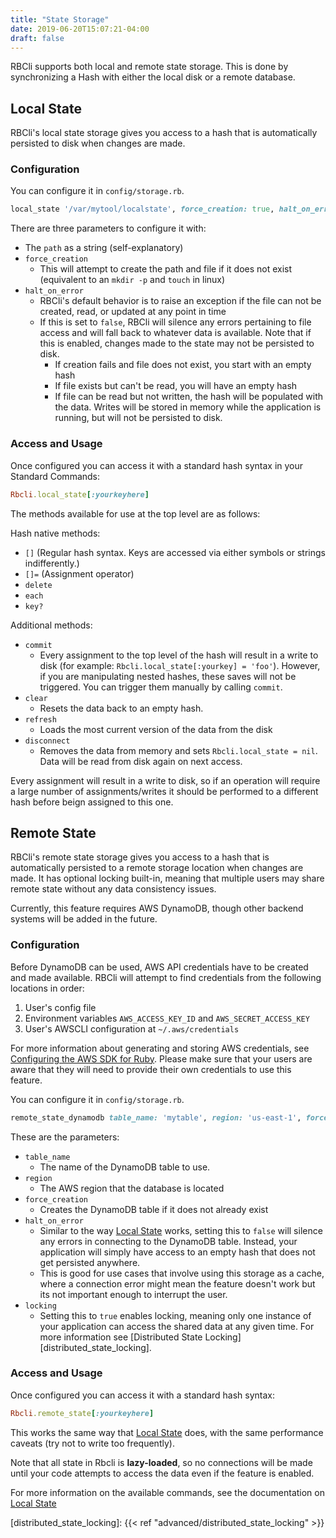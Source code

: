 ```yaml
---
title: "State Storage"
date: 2019-06-20T15:07:21-04:00
draft: false
---
```


RBCli supports both local and remote state storage. This is done by synchronizing a Hash with either the local disk or a remote database.

## Local State

RBCli's local state storage gives you access to a hash that is automatically persisted to disk when changes are made.

### Configuration

You can configure it in `config/storage.rb`.

```ruby
local_state '/var/mytool/localstate', force_creation: true, halt_on_error: true
```

There are three parameters to configure it with:

* The `path` as a string (self-explanatory)
* `force_creation`
	* This will attempt to create the path and file if it does not exist (equivalent to an `mkdir -p` and `touch` in linux)
* `halt_on_error`
	* RBCli's default behavior is to raise an exception if the file can not be created, read, or updated at any point in time
	* If this is set to `false`, RBCli will silence any errors pertaining to file access and will fall back to whatever data is available. Note that if this is enabled, changes made to the state may not be persisted to disk.
		* If creation fails and file does not exist, you start with an empty hash
		* If file exists but can't be read, you will have an empty hash
		* If file can be read but not written, the hash will be populated with the data. Writes will be stored in memory while the application is running, but will not be persisted to disk.


### Access and Usage

Once configured you can access it with a standard hash syntax in your Standard Commands:

```ruby
Rbcli.local_state[:yourkeyhere]
```

The methods available for use at the top level are as follows:

Hash native methods:

* `[]` (Regular hash syntax. Keys are accessed via either symbols or strings indifferently.)
* `[]=` (Assignment operator)
* `delete`
* `each`
* `key?`

Additional methods:

* `commit`
	* Every assignment to the top level of the hash will result in a write to disk (for example: `Rbcli.local_state[:yourkey] = 'foo'`). However, if you are manipulating nested hashes, these saves will not be triggered. You can trigger them manually by calling `commit`.
* `clear`
	* Resets the data back to an empty hash.
* `refresh`
	* Loads the most current version of the data from the disk
* `disconnect`
	* Removes the data from memory and sets `Rbcli.local_state = nil`. Data will be read from disk again on next access.


Every assignment will result in a write to disk, so if an operation will require a large number of assignments/writes it should be performed to a different hash before beign assigned to this one.


## Remote State

RBCli's remote state storage gives you access to a hash that is automatically persisted to a remote storage location when changes are made. It has optional locking built-in, meaning that multiple users may share remote state without any data consistency issues.

Currently, this feature requires AWS DynamoDB, though other backend systems will be added in the future.

### Configuration

Before DynamoDB can be used, AWS API credentials have to be created and made available. RBCli will attempt to find credentials from the following locations in order:

1. User's config file
2. Environment variables `AWS_ACCESS_KEY_ID` and `AWS_SECRET_ACCESS_KEY`
3. User's AWSCLI configuration at `~/.aws/credentials`

For more information about generating and storing AWS credentials, see [Configuring the AWS SDK for Ruby][aws_sdk_credentials]. Please make sure that your users are aware that they will need to provide their own credentials to use this feature.

You can configure it in `config/storage.rb`.

```ruby
remote_state_dynamodb table_name: 'mytable', region: 'us-east-1', force_creation: true, halt_on_error: true, locking: false
```

These are the parameters:

* `table_name`
	* The name of the DynamoDB table to use.
* `region`
	* The AWS region that the database is located
* `force_creation`
	* Creates the DynamoDB table if it does not already exist
* `halt_on_error`
	* Similar to the way [Local State](#local-state) works, setting this to `false` will silence any errors in connecting to the DynamoDB table. Instead, your application will simply have access to an empty hash that does not get persisted anywhere.
	* This is good for use cases that involve using this storage as a cache, where a connection error might mean the feature doesn't work but its not important enough to interrupt the user.
* `locking`
	* Setting this to `true` enables locking, meaning only one instance of your application can access the shared data at any given time. For more information see [Distributed State Locking][distributed_state_locking].


### Access and Usage

Once configured you can access it with a standard hash syntax:

```ruby
Rbcli.remote_state[:yourkeyhere]
```

This works the same way that [Local State](#local-state) does, with the same performance caveats (try not to write too frequently).

Note that all state in Rbcli is __lazy-loaded__, so no connections will be made until your code attempts to access the data even if the feature is enabled.

For more information on the available commands, see the documentation on [Local State](#local-state)


[aws_sdk_credentials]: https://docs.aws.amazon.com/sdk-for-ruby/v3/developer-guide/setup-config.html
[distributed_state_locking]: {{< ref "advanced/distributed_state_locking" >}}
